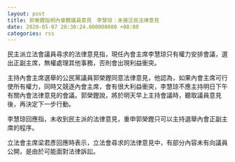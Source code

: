 ```yaml
---
layout: post
title: 郭榮鏗指明內會聽議員意見　李慧琼：未接泛民法律意見
date: 2020-05-07 20:30:24.000000000 +08:00
categories: rss
---
```


民主派立法會議員尋求的法律意見指，現任內會主席李慧琼只有權力安排會議，選出正副主席，無權處理其他事務，否則會出現利益衝突。

主持內會主席選舉的公民黨議員郭榮鏗同意法律意見，他認為，如果內會主席可行使所有權力，同時又競逐內會主席，會有很大利益衝突，李慧琼不應主持明日下午有關內會法律意見的會議。郭榮鏗說，將於明天早上主持會議時，聽取議員意見後，再決定下一步行動。

李慧琼回應指，未收到民主派的法律意見，重申郭榮鏗只可以主持選舉內會正副主席的程序。

立法會主席梁君彥回應時表示，立法會尋求的法律意見中，有部分內容未有向議員公開，是由於可能面對法律訴訟。
